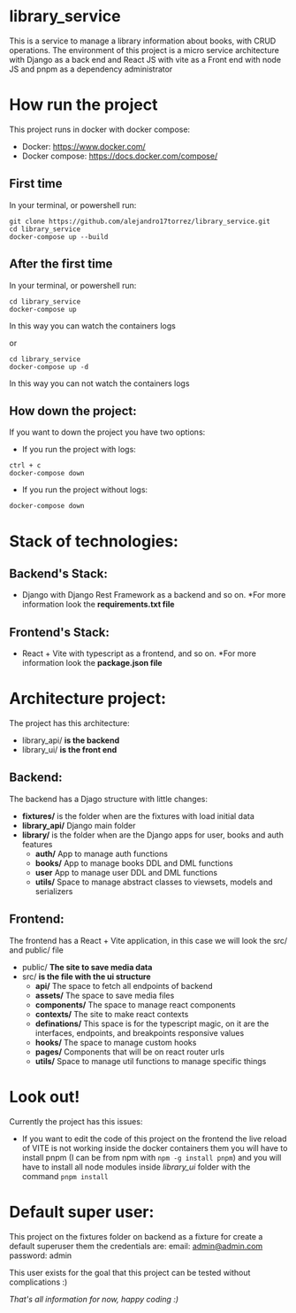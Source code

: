# library_service
This is a service to manage a library information about books, with CRUD operations. The environment of this project is a micro service architecture with Django as a back end and React JS with vite as a Front end with node JS and pnpm as a dependency administrator

# How run the project

This project runs in docker with docker compose:
- Docker: https://www.docker.com/
- Docker compose: https://docs.docker.com/compose/

## First time
In your terminal, or powershell run:

```
git clone https://github.com/alejandro17torrez/library_service.git
cd library_service
docker-compose up --build

```

## After the first time
In your terminal, or powershell run:

```
cd library_service
docker-compose up

```
In this way you can watch the containers logs

or

```
cd library_service
docker-compose up -d

```
In this way you can not watch the containers logs


## How down the project:

If you want to down the project you have two options:
- If you run the project with logs:


```
ctrl + c
docker-compose down
```

- If you run the project without logs:

```
docker-compose down
```

# Stack of technologies:

## Backend's Stack:
- Django with Django Rest Framework as a backend and so on. *For more information look the **requirements.txt file**

## Frontend's Stack:
- React + Vite with typescript as a frontend, and so on. *For more information look the **package.json file**

# Architecture project:

The project has this architecture:

- library_api/ **is the backend**
- library_ui/ **is the front end**

## Backend:

The backend has a Djago structure with little changes:
- **fixtures/** is the folder when are the fixtures with load initial data
- **library_api/** Django main folder
- **library/** is the folder when are the Django apps for user, books and auth features
    - **auth/** App to manage auth functions
    - **books/** App to manage books DDL and DML functions
    - **user** App to manage user DDL and DML functions
    - **utils/** Space to manage abstract classes to viewsets, models and serializers

## Frontend:
The frontend has a React + Vite application, in this case we will look the src/ and public/ file

- public/ **The site to save media data**
- src/ **is the file with the ui structure**
    - **api/** The space to fetch all endpoints of backend
    - **assets/** The space to save media files
    - **components/** The space to manage react components
    - **contexts/** The site to make react contexts
    - **definations/** This space is for the typescript magic, on it are the interfaces, endpoints, and breakpoints responsive values
    - **hooks/** The space to manage custom hooks
    - **pages/** Components that will be on react router urls
    - **utils/** Space to manage util functions to manage specific things


# Look out!

Currently the project has this issues:
- If you want to edit the code of this project on the frontend the live reload of VITE is not working inside the docker containers them you will have to install pnpm (I can be from npm with ```npm -g install pnpm```) and you will have to install all node modules inside *library_ui* folder with the command ```pnpm install```

# Default super user:

This project on the fixtures folder on backend as a fixture for create a default superuser them the credentials are:
email: admin@admin.com
password: admin

This user exists for the goal that this project can be tested without complications :)

*That's all information for now, happy coding :)*
